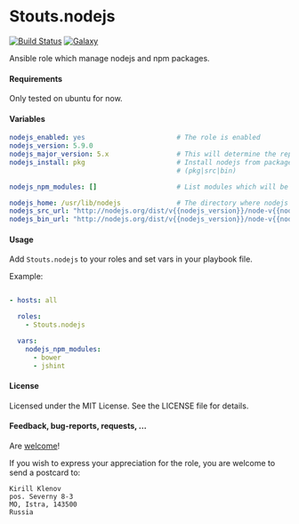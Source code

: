 Stouts.nodejs
=============

[![Build Status](http://img.shields.io/travis/Stouts/Stouts.nodejs.svg?style=flat-square)](https://travis-ci.org/Stouts/Stouts.nodejs)
[![Galaxy](http://img.shields.io/badge/galaxy-Stouts.nodejs-blue.svg?style=flat-square)](https://galaxy.ansible.com/list#/roles/983)

Ansible role which manage nodejs and npm packages.

#### Requirements

Only tested on ubuntu for now.

#### Variables

```yaml
nodejs_enabled: yes                       # The role is enabled
nodejs_version: 5.9.0
nodejs_major_version: 5.x                 # This will determine the repo from nodejs.org used
nodejs_install: pkg                       # Install nodejs from packages, sources or binary
                                          # (pkg|src|bin)

nodejs_npm_modules: []                    # List modules which will be installed

nodejs_home: /usr/lib/nodejs              # The directory where nodejs will be installed
nodejs_src_url: "http://nodejs.org/dist/v{{nodejs_version}}/node-v{{nodejs_version}}.tar.gz"
nodejs_bin_url: "http://nodejs.org/dist/v{{nodejs_version}}/node-v{{nodejs_version}}-{{ansible_system|lower}}-x{{ansible_userspace_bits|replace('32', '86')}}.tar.gz"
```

#### Usage

Add `Stouts.nodejs` to your roles and set vars in your playbook file.

Example:

```yaml

- hosts: all

  roles:
    - Stouts.nodejs

  vars:
    nodejs_npm_modules:
      - bower
      - jshint
```

#### License

Licensed under the MIT License. See the LICENSE file for details.

#### Feedback, bug-reports, requests, ...

Are [welcome](https://github.com/Stouts/Stouts.nodejs/issues)!

If you wish to express your appreciation for the role, you are welcome to send
a postcard to:

    Kirill Klenov
    pos. Severny 8-3
    MO, Istra, 143500
    Russia
